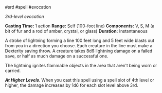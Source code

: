 #srd #spell #evocation 

*3rd-level evocation*

**Casting Time:** 1 action
**Range:** Self (100-foot line)
**Components:** V, S, M (a bit of fur and a rod of amber, crystal, or glass)
**Duration:** Instantaneous

A stroke of lightning forming a line 100 feet long and 5 feet wide blasts out from you in a direction you choose. Each creature in the line must make a Dexterity saving throw. A creature takes 8d6 lightning damage on a failed save, or half as much damage on a successful one.

The lightning ignites flammable objects in the area that aren't being worn or carried.

***At Higher Levels***. When you cast this spell using a spell slot of 4th level or higher, the damage increases by 1d6 for each slot level above 3rd.
